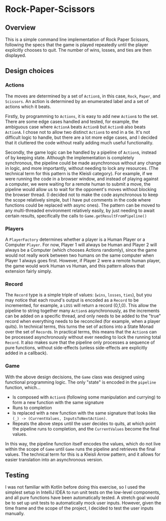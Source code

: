 # Rock-Paper-Scissors

## Overview

This is a simple command line implementation of Rock Paper Scissors, following the specs that the game is played repeatedly until the player explicitly chooses to quit. The number of wins, losses, and ties are then displayed.

## Design choices

### Actions

The moves are determined by a set of `Action`s, in this case, `Rock`, `Paper`, and `Scissors`. An action is determined by an enumerated label and a set of actions which it beats.

Firstly, by programming to `Actions`, it is easy to add new `Action`s to the set. There are some edge cases handled and tested, for example, the ambiguous case where `ActionA` beats `ActionB` but `ActionB` also beats `ActionA`. I chose not to allow two distinct `Action`s to end in a tie. It's not difficult logic to handle, but there are a lot more edge cases, and I decided that it cluttered the code without really adding much useful functionality.

Secondly, the game logic can be handled by a pipeline of `Action`s, instead of by keeping state. Although the implementation is completely synchronous, the pipeline could be made asynchronous without any change in logic, and more importantly, without needing to lock any resources. (The technical term for this pattern is the Kleisli category). For example, if we were running the code in a browser window, and instead of playing against a computer, we were waiting for a remote human to submit a move, the pipeline would allow us to wait for the opponent's moves without blocking the browser thread. (I decided not to make the code asynchronous to keep the scope relatively simple, but I have put comments in the code where functions could be replaced with async ones). The pattern can be moved to any multi-threaded environment relatively easily, by just needing to await certain results, specifically the calls to `Game.getResultFromPipeline()`

### Players

A `PlayerFactory` determines whether a player is a Human Player or a Computer `Player`. For now, Player 1 will always be Human and Player 2 will always be a Computer (which chooses Actions randomly), since the game would not really work between two humans on the same computer when Player 1 always goes first. However, if Player 2 were a remote human player, the game would work Human vs Human, and this pattern allows that extension fairly simply.

### Record

The `Record` type is a simple triple of values: (`wins`, `losses`, `ties`), but you may notice that each round's output is encoded as a `Record` to be incremented, for example, a `LOSS` will return a record (0,1,0). This allow the pipeline to string together many `Action`s asynchronously, as the increments can be added on a specific thread, and only needs to be added to the "true" record when everything needs to be reconciled (for example, when a player quits). In technical terms, this turns the set of actions into a State Monad over the set of `Record`s. In practical terms, this means that the `Action`s can be processed asynchronously without ever needing to lock the running total `Record`. It also makes sure that the pipeline only processes a sequence of pure functions, without side-effects (unless side-effects are explicitly added in a callback). 

### Game

With the above design decisions, the `Game` class was designed using functional programming logic. The only "state" is encoded in the `pipeline` function, which...
- Is composed with `Action`s (following some manipulation and currying) to form a new function with the same signature
- Runs to completion
- Is replaced with a new function with the same signature that looks like `(_) -> (CurrentValues, InputsToNextAction)`.
- Repeats the above steps until the user decides to quits, at which point the pipeline runs to completion, and the `CurrentValues` become the final values.

In this way, the pipeline function itself encodes the values, which do not live within the scope of `Game` until `Game` runs the pipeline and retrieves the final values. The technical term for this is a Kleisli Arrow pattern, and it allows for easier translation into an asynchronous version.

## Testing

I was not familiar with Kotlin before doing this exercise, so I used the simplest setup in IntelliJ IDEA to run unit tests on the low-level components, and all pure functions have been automatically tested. A stretch goal would be to set up unit tests to automatically mock user inputs. However, given the time frame and the scope of the project, I decided to test the user inputs manually.